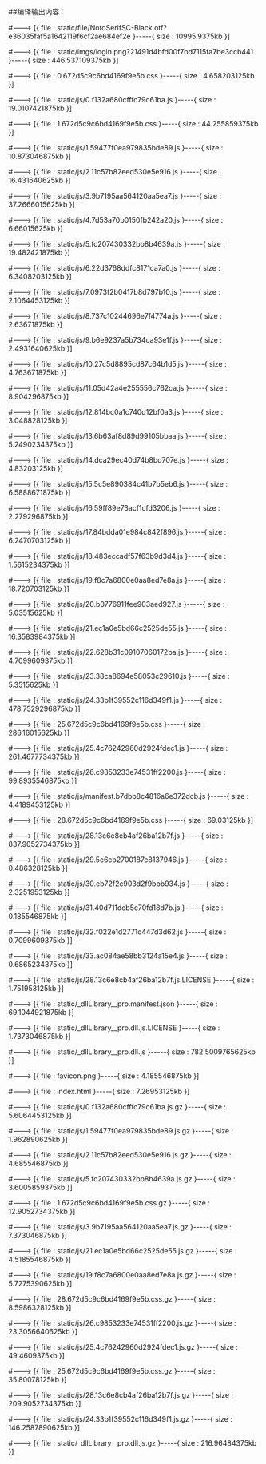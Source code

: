##编译输出内容：

#--->  [{ file  :  static/file/NotoSerifSC-Black.otf?e36035faf5a1642119f6cf2ae684ef2e  }-----{ size  :  10995.9375kb }]

#--->  [{ file  :  static/imgs/login.png?21491d4bfd00f7bd7115fa7be3ccb441  }-----{ size  :  446.537109375kb }]

#--->  [{ file  :  0.672d5c9c6bd4169f9e5b.css  }-----{ size  :  4.658203125kb }]

#--->  [{ file  :  static/js/0.f132a680cfffc79c61ba.js  }-----{ size  :  19.0107421875kb }]

#--->  [{ file  :  1.672d5c9c6bd4169f9e5b.css  }-----{ size  :  44.255859375kb }]

#--->  [{ file  :  static/js/1.59477f0ea979835bde89.js  }-----{ size  :  10.873046875kb }]

#--->  [{ file  :  static/js/2.11c57b82eed530e5e916.js  }-----{ size  :  16.431640625kb }]

#--->  [{ file  :  static/js/3.9b7195aa564120aa5ea7.js  }-----{ size  :  37.2666015625kb }]

#--->  [{ file  :  static/js/4.7d53a70b0150fb242a20.js  }-----{ size  :  6.66015625kb }]

#--->  [{ file  :  static/js/5.fc207430332bb8b4639a.js  }-----{ size  :  19.482421875kb }]

#--->  [{ file  :  static/js/6.22d3768ddfc8171ca7a0.js  }-----{ size  :  6.3408203125kb }]

#--->  [{ file  :  static/js/7.0973f2b0417b8d797b10.js  }-----{ size  :  2.1064453125kb }]

#--->  [{ file  :  static/js/8.737c10244696e7f4774a.js  }-----{ size  :  2.63671875kb }]

#--->  [{ file  :  static/js/9.b6e9237a5b734ca93e1f.js  }-----{ size  :  2.4931640625kb }]

#--->  [{ file  :  static/js/10.27c5d8895cd87c64b1d5.js  }-----{ size  :  4.763671875kb }]

#--->  [{ file  :  static/js/11.05d42a4e255556c762ca.js  }-----{ size  :  8.904296875kb }]

#--->  [{ file  :  static/js/12.814bc0a1c740d12bf0a3.js  }-----{ size  :  3.048828125kb }]

#--->  [{ file  :  static/js/13.6b63af8d89d99105bbaa.js  }-----{ size  :  5.2490234375kb }]

#--->  [{ file  :  static/js/14.dca29ec40d74b8bd707e.js  }-----{ size  :  4.83203125kb }]

#--->  [{ file  :  static/js/15.5c5e890384c41b7b5eb6.js  }-----{ size  :  6.5888671875kb }]

#--->  [{ file  :  static/js/16.59ff89e73acf1cfd3206.js  }-----{ size  :  2.279296875kb }]

#--->  [{ file  :  static/js/17.84bdda01e984c842f896.js  }-----{ size  :  6.2470703125kb }]

#--->  [{ file  :  static/js/18.483eccadf57f63b9d3d4.js  }-----{ size  :  1.5615234375kb }]

#--->  [{ file  :  static/js/19.f8c7a6800e0aa8ed7e8a.js  }-----{ size  :  18.720703125kb }]

#--->  [{ file  :  static/js/20.b0776911fee903aed927.js  }-----{ size  :  5.03515625kb }]

#--->  [{ file  :  static/js/21.ec1a0e5bd66c2525de55.js  }-----{ size  :  16.3583984375kb }]

#--->  [{ file  :  static/js/22.628b31c09107060172ba.js  }-----{ size  :  4.7099609375kb }]

#--->  [{ file  :  static/js/23.38ca8694e58053c29610.js  }-----{ size  :  5.3515625kb }]

#--->  [{ file  :  static/js/24.33b1f39552c116d349f1.js  }-----{ size  :  478.7529296875kb }]

#--->  [{ file  :  25.672d5c9c6bd4169f9e5b.css  }-----{ size  :  286.16015625kb }]

#--->  [{ file  :  static/js/25.4c76242960d2924fdec1.js  }-----{ size  :  261.4677734375kb }]

#--->  [{ file  :  static/js/26.c9853233e74531ff2200.js  }-----{ size  :  99.8935546875kb }]

#--->  [{ file  :  static/js/manifest.b7dbb8c4816a6e372dcb.js  }-----{ size  :  4.4189453125kb }]

#--->  [{ file  :  28.672d5c9c6bd4169f9e5b.css  }-----{ size  :  69.03125kb }]

#--->  [{ file  :  static/js/28.13c6e8cb4af26ba12b7f.js  }-----{ size  :  837.9052734375kb }]

#--->  [{ file  :  static/js/29.5c6cb2700187c8137946.js  }-----{ size  :  0.486328125kb }]

#--->  [{ file  :  static/js/30.eb72f2c903d2f9bbb934.js  }-----{ size  :  2.3251953125kb }]

#--->  [{ file  :  static/js/31.40d711dcb5c70fd18d7b.js  }-----{ size  :  0.185546875kb }]

#--->  [{ file  :  static/js/32.f022e1d2771c447d3d62.js  }-----{ size  :  0.7099609375kb }]

#--->  [{ file  :  static/js/33.ac084ae58bb3124a15e4.js  }-----{ size  :  0.6865234375kb }]

#--->  [{ file  :  static/js/28.13c6e8cb4af26ba12b7f.js.LICENSE  }-----{ size  :  1.751953125kb }]

#--->  [{ file  :  static/_dllLibrary__pro.manifest.json  }-----{ size  :  69.1044921875kb }]

#--->  [{ file  :  static/_dllLibrary__pro.dll.js.LICENSE  }-----{ size  :  1.7373046875kb }]

#--->  [{ file  :  static/_dllLibrary__pro.dll.js  }-----{ size  :  782.5009765625kb }]

#--->  [{ file  :  favicon.png  }-----{ size  :  4.185546875kb }]

#--->  [{ file  :  index.html  }-----{ size  :  7.26953125kb }]

#--->  [{ file  :  static/js/0.f132a680cfffc79c61ba.js.gz  }-----{ size  :  5.6064453125kb }]

#--->  [{ file  :  static/js/1.59477f0ea979835bde89.js.gz  }-----{ size  :  1.962890625kb }]

#--->  [{ file  :  static/js/2.11c57b82eed530e5e916.js.gz  }-----{ size  :  4.685546875kb }]

#--->  [{ file  :  static/js/5.fc207430332bb8b4639a.js.gz  }-----{ size  :  3.6005859375kb }]

#--->  [{ file  :  1.672d5c9c6bd4169f9e5b.css.gz  }-----{ size  :  12.9052734375kb }]

#--->  [{ file  :  static/js/3.9b7195aa564120aa5ea7.js.gz  }-----{ size  :  7.373046875kb }]

#--->  [{ file  :  static/js/21.ec1a0e5bd66c2525de55.js.gz  }-----{ size  :  4.5185546875kb }]

#--->  [{ file  :  static/js/19.f8c7a6800e0aa8ed7e8a.js.gz  }-----{ size  :  5.7275390625kb }]

#--->  [{ file  :  28.672d5c9c6bd4169f9e5b.css.gz  }-----{ size  :  8.5986328125kb }]

#--->  [{ file  :  static/js/26.c9853233e74531ff2200.js.gz  }-----{ size  :  23.3056640625kb }]

#--->  [{ file  :  static/js/25.4c76242960d2924fdec1.js.gz  }-----{ size  :  49.4609375kb }]

#--->  [{ file  :  25.672d5c9c6bd4169f9e5b.css.gz  }-----{ size  :  35.80078125kb }]

#--->  [{ file  :  static/js/28.13c6e8cb4af26ba12b7f.js.gz  }-----{ size  :  209.9052734375kb }]

#--->  [{ file  :  static/js/24.33b1f39552c116d349f1.js.gz  }-----{ size  :  146.2587890625kb }]

#--->  [{ file  :  static/_dllLibrary__pro.dll.js.gz  }-----{ size  :  216.96484375kb }]

